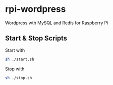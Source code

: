 # rpi-wordpress
Wordpress wth MySQL and Redis for Raspberry Pi

## Start & Stop Scripts
Start with
```sh
sh ./start.sh
```
Stop with
```sh
sh ./stop.sh
```